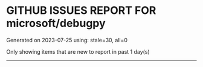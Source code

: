 
# GITHUB ISSUES REPORT FOR microsoft/debugpy


Generated on 2023-07-25 using: stale=30, all=0


Only showing items that are new to report in past 1 day(s)


---
